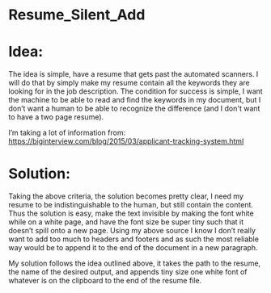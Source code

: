# Resume_Silent_Add

# Idea:

The idea is simple, have a resume that gets past the automated scanners. I will do that by simply make my resume contain all the keywords they are looking for in the job description. The condition for success is simple, I want the machine to be able to read and find the keywords in my document, but I don’t want a human to be able to recognize the difference (and I don't want to have a two page resume). 

I’m taking a lot of information from: https://biginterview.com/blog/2015/03/applicant-tracking-system.html

# Solution:

Taking the above criteria, the solution becomes pretty clear, I need my resume to be indistinguishable to the human, but still contain the content. Thus the solution is easy, make the text invisible by making the font white while on a white page, and have the font size be super tiny such that it doesn’t spill onto a new page. Using my above source I know I don’t really want to add too much to headers and footers and as such the most reliable way would be to append it to the end of the document in a new paragraph.

My solution follows the idea outlined above, it takes the path to the resume, the name of the desired output, and appends tiny size one white font of whatever is on the clipboard to the end of the resume file.
